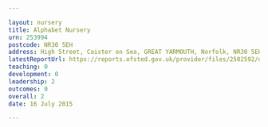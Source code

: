 ```yaml
---

layout: nursery
title: Alphabet Nursery
urn: 253994
postcode: NR30 5EH
address: High Street, Caister on Sea, GREAT YARMOUTH, Norfolk, NR30 5EH
latestReportUrl: https://reports.ofsted.gov.uk/provider/files/2502592/urn/253994.pdf
teaching: 0
development: 0
leadership: 2
outcomes: 0
overall: 2
date: 16 July 2015

---
```

